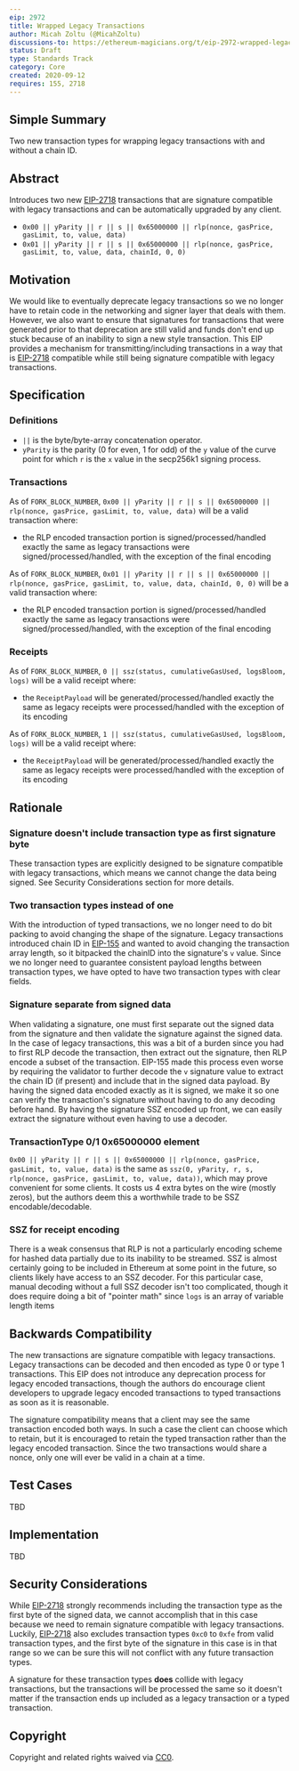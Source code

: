 ```yaml
---
eip: 2972
title: Wrapped Legacy Transactions
author: Micah Zoltu (@MicahZoltu)
discussions-to: https://ethereum-magicians.org/t/eip-2972-wrapped-legacy-transactions/4604
status: Draft
type: Standards Track
category: Core
created: 2020-09-12
requires: 155, 2718
---
```


## Simple Summary
Two new transaction types for wrapping legacy transactions with and without a chain ID.

## Abstract
Introduces two new [EIP-2718](./eip-2718.md) transactions that are signature compatible with legacy transactions and can be automatically upgraded by any client.

* `0x00 || yParity || r || s || 0x65000000 || rlp(nonce, gasPrice, gasLimit, to, value, data)`
* `0x01 || yParity || r || s || 0x65000000 || rlp(nonce, gasPrice, gasLimit, to, value, data, chainId, 0, 0)`

## Motivation
We would like to eventually deprecate legacy transactions so we no longer have to retain code in the networking and signer layer that deals with them.
However, we also want to ensure that signatures for transactions that were generated prior to that deprecation are still valid and funds don't end up stuck because of an inability to sign a new style transaction.
This EIP provides a mechanism for transmitting/including transactions in a way that is [EIP-2718](./eip-2718.md) compatible while still being signature compatible with legacy transactions.

## Specification
### Definitions
* `||` is the byte/byte-array concatenation operator.
* `yParity` is the parity (0 for even, 1 for odd) of the `y` value of the curve point for which `r` is the `x` value in the secp256k1 signing process.

### Transactions
As of `FORK_BLOCK_NUMBER`, `0x00 || yParity || r || s || 0x65000000 || rlp(nonce, gasPrice, gasLimit, to, value, data)` will be a valid transaction where:
* the RLP encoded transaction portion is signed/processed/handled exactly the same as legacy transactions were signed/processed/handled, with the exception of the final encoding

As of `FORK_BLOCK_NUMBER`, `0x01 || yParity || r || s || 0x65000000 || rlp(nonce, gasPrice, gasLimit, to, value, data, chainId, 0, 0)` will be a valid transaction where:
* the RLP encoded transaction portion is signed/processed/handled exactly the same as legacy transactions were signed/processed/handled, with the exception of the final encoding

### Receipts
As of `FORK_BLOCK_NUMBER`, `0 || ssz(status, cumulativeGasUsed, logsBloom, logs)` will be a valid receipt where:
* the `ReceiptPayload` will be generated/processed/handled exactly the same as legacy receipts were processed/handled with the exception of its encoding

As of `FORK_BLOCK_NUMBER`, `1 || ssz(status, cumulativeGasUsed, logsBloom, logs)` will be a valid receipt where:
* the `ReceiptPayload` will be generated/processed/handled exactly the same as legacy receipts were processed/handled with the exception of its encoding

## Rationale
### Signature doesn't include transaction type as first signature byte
These transaction types are explicitly designed to be signature compatible with legacy transactions, which means we cannot change the data being signed.
See Security Considerations section for more details.
### Two transaction types instead of one
With the introduction of typed transactions, we no longer need to do bit packing to avoid changing the shape of the signature.
Legacy transactions introduced chain ID in [EIP-155](./eip-155.md) and wanted to avoid changing the transaction array length, so it bitpacked the chainID into the signature's `v` value.
Since we no longer need to guarantee consistent payload lengths between transaction types, we have opted to have two transaction types with clear fields.
### Signature separate from signed data
When validating a signature, one must first separate out the signed data from the signature and then validate the signature against the signed data.
In the case of legacy transactions, this was a bit of a burden since you had to first RLP decode the transaction, then extract out the signature, then RLP encode a subset of the transaction.
EIP-155 made this process even worse by requiring the validator to further decode the `v` signature value to extract the chain ID (if present) and include that in the signed data payload.
By having the signed data encoded exactly as it is signed, we make it so one can verify the transaction's signature without having to do any decoding before hand.
By having the signature SSZ encoded up front, we can easily extract the signature without even having to use a decoder.
### TransactionType 0/1 0x65000000 element
`0x00 || yParity || r || s || 0x65000000 || rlp(nonce, gasPrice, gasLimit, to, value, data)` is the same as `ssz(0, yParity, r, s, rlp(nonce, gasPrice, gasLimit, to, value, data))`, which may prove convenient for some clients.  It costs us 4 extra bytes on the wire (mostly zeros), but the authors deem this a worthwhile trade to be SSZ encodable/decodable.
### SSZ for receipt encoding
There is a weak consensus that RLP is not a particularly encoding scheme for hashed data partially due to its inability to be streamed.
SSZ is almost certainly going to be included in Ethereum at some point in the future, so clients likely have access to an SSZ decoder.
For this particular case, manual decoding without a full SSZ decoder isn't too complicated, though it does require doing a bit of "pointer math" since `logs` is an array of variable length items

## Backwards Compatibility
The new transactions are signature compatible with legacy transactions.
Legacy transactions can be decoded and then encoded as type 0 or type 1 transactions.
This EIP does not introduce any deprecation process for legacy encoded transactions, though the authors do encourage client developers to upgrade legacy encoded transactions to typed transactions as soon as it is reasonable.

The signature compatibility means that a client may see the same transaction encoded both ways.
In such a case the client can choose which to retain, but it is encouraged to retain the typed transaction rather than the legacy encoded transaction.
Since the two transactions would share a nonce, only one will ever be valid in a chain at a time.

## Test Cases
TBD

## Implementation
TBD

## Security Considerations
While [EIP-2718](./eip-2718.md) strongly recommends including the transaction type as the first byte of the signed data, we cannot accomplish that in this case because we need to remain signature compatible with legacy transactions.
Luckily, [EIP-2718](./eip-2718.md) also excludes transaction types `0xc0` to `0xfe` from valid transaction types, and the first byte of the signature in this case is in that range so we can be sure this will not conflict with any future transaction types.

A signature for these transaction types **does** collide with legacy transactions, but the transactions will be processed the same so it doesn't matter if the transaction ends up included as a legacy transaction or a typed transaction.

## Copyright
Copyright and related rights waived via [CC0](https://creativecommons.org/publicdomain/zero/1.0/).
